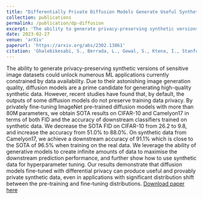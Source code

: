 ```yaml
---
title: "Differentially Private Diffusion Models Generate Useful Synthetic Images"
collection: publications
permalink: /publication/dp-diffusion
excerpt: 'The ability to generate privacy-preserving synthetic versions of sensitive image datasets could unlock numerous ML applications currently constrained by data availability. Due to their astonishing image generation quality, diffusion models are a prime candidate for generating high-quality synthetic data. However, recent studies have found that, by default, the outputs of some diffusion models do not preserve training data privacy. By privately fine-tuning ImageNet pre-trained diffusion models with more than 80M parameters, we obtain SOTA results on CIFAR-10 and Camelyon17 in terms of both FID and the accuracy of downstream classifiers trained on synthetic data. We decrease the SOTA FID on CIFAR-10 from 26.2 to 9.8, and increase the accuracy from 51.0% to 88.0%. On synthetic data from Camelyon17, we achieve a downstream accuracy of 91.1% which is close to the SOTA of 96.5% when training on the real data. We leverage the ability of generative models to create infinite amounts of data to maximise the downstream prediction performance, and further show how to use synthetic data for hyperparameter tuning. Our results demonstrate that diffusion models fine-tuned with differential privacy can produce useful and provably private synthetic data, even in applications with significant distribution shift between the pre-training and fine-tuning distributions.'
date: 2023-02-27
venue: 'arXiv'
paperurl: 'https://arxiv.org/abs/2302.13861'
citation: 'Ghalebikesabi, S., Berrada, L., Gowal, S., Ktena, I., Stanforth, R., Hayes, J., ... & Balle, B. (2023). &quot; Differentially private diffusion models generate useful synthetic images. &quot; <i>arXiv preprint arXiv:2302.13861.</i>.'
---
```

The ability to generate privacy-preserving synthetic versions of sensitive image datasets could unlock numerous ML applications currently constrained by data availability. Due to their astonishing image generation quality, diffusion models are a prime candidate for generating high-quality synthetic data. However, recent studies have found that, by default, the outputs of some diffusion models do not preserve training data privacy. By privately fine-tuning ImageNet pre-trained diffusion models with more than 80M parameters, we obtain SOTA results on CIFAR-10 and Camelyon17 in terms of both FID and the accuracy of downstream classifiers trained on synthetic data. We decrease the SOTA FID on CIFAR-10 from 26.2 to 9.8, and increase the accuracy from 51.0% to 88.0%. On synthetic data from Camelyon17, we achieve a downstream accuracy of 91.1% which is close to the SOTA of 96.5% when training on the real data. We leverage the ability of generative models to create infinite amounts of data to maximise the downstream prediction performance, and further show how to use synthetic data for hyperparameter tuning. Our results demonstrate that diffusion models fine-tuned with differential privacy can produce useful and provably private synthetic data, even in applications with significant distribution shift between the pre-training and fine-tuning distributions.
[Download paper here](https://arxiv.org/abs/2302.13861)
